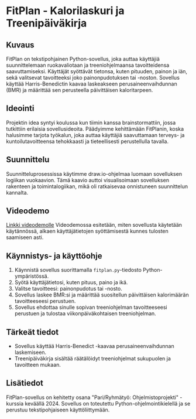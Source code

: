 # FitPlan - Kalorilaskuri ja Treenipäiväkirja

## Kuvaus
FitPlan on tekstipohjainen Python-sovellus, joka auttaa käyttäjiä suunnittelemaan ruokavaliotaan ja treeniohjelmaansa tavoitteidensa saavuttamiseksi. Käyttäjät syöttävät tietonsa, kuten pituuden, painon ja iän, sekä valitsevat tavoitteeksi joko painonpudotuksen tai -noston. Sovellus käyttää Harris-Benedictin kaavaa laskeakseen perusaineenvaihdunnan (BMR) ja määrittää sen perusteella päivittäisen kaloritarpeen.

## Ideointi
Projektin idea syntyi koulussa kun tiimin kanssa brainstormattiin, jossa tutkittiin erilaisia sovellusideoita. Päädyimme kehittämään FitPlanin, koska halusimme tarjota työkalun, joka auttaa käyttäjiä saavuttamaan terveys- ja kuntoilutavoitteensa tehokkaasti ja tieteellisesti perustellulla tavalla.

## Suunnittelu
Suunnitteluprosessissa käytimme draw.io-ohjelmaa luomaan sovelluksen logiikan vuokaavion. Tämä kaavio auttoi visualisoimaan sovelluksen rakenteen ja toimintalogiikan, mikä oli ratkaisevaa onnistuneen suunnittelun kannalta.

## Videodemo
[Linkki videodemolle](https://www.youtube.com/watch?v=8Od1QQrTFG0)
Videodemossa esitetään, miten sovellusta käytetään käytännössä, alkaen käyttäjätietojen syöttämisestä kunnes tulosten saamiseen asti.

## Käynnistys- ja käyttöohje
1. Käynnistä sovellus suorittamalla `fitplan.py`-tiedosto Python-ympäristössä.
2. Syötä käyttäjätietosi, kuten pituus, paino ja ikä.
3. Valitse tavoitteesi: painonpudotus tai -nosto.
4. Sovellus laskee BMR:si ja määrittää suositellun päivittäisen kalorimäärän tavoitteeseesi perustuen.
5. Sovellus ehdottaa sinulle sopivan treeniohjelman tavoitteeseesi perustuen ja tulostaa viikonpäiväkohtaisen treeniohjelman.

## Tärkeät tiedot
- Sovellus käyttää Harris-Benedict -kaavaa perusaineenvaihdunnan laskemiseen.
- Treenipäiväkirja sisältää räätälöidyt treeniohjelmat sukupuolen ja tavoitteen mukaan.

## Lisätiedot
FitPlan-sovellus on kehitetty osana "Pari/Ryhmätyö: Ohjelmistoprojekti" -kurssia keväällä 2024. Sovellus on toteutettu Python-ohjelmointikielellä ja se perustuu tekstipohjaiseen käyttöliittymään.

